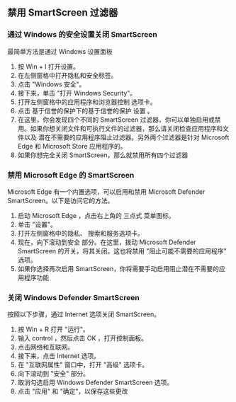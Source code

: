 ## 禁用 SmartScreen 过滤器

### 通过 Windows 的安全设置关闭 SmartScreen

最简单方法是通过 Windows 设置面板

1. 按 Win + I 打开设置。
2. 在左侧窗格中打开隐私和安全标签。
3. 点击 "Windows 安全"。
4. 接下来，单击 "打开 Windows Security"。
5. 打开左侧窗格中的应用程序和浏览器控制 选项卡。
6. 点击 基于信誉的保护下的基于信誉的保护 设置 。
7. 在这里，你会发现四个不同的 SmartScreen 过滤器，你可以单独启用或禁用。如果你想关闭文件和可执行文件的过滤器，那么请关闭检查应用程序和文件以及 潜在不需要的应用程序阻止过滤器。另外两个过滤器是针对 Microsoft Edge 和 Microsoft Store 应用程序的。
8. 如果你想完全关闭 SmartScreen，那么就禁用所有四个过滤器

### 禁用 Microsoft Edge 的 SmartScreen

Microsoft Edge 有一个内置选项，可以启用和禁用 Microsoft Defender SmartScreen。以下是访问它的方法。

1. 启动 Microsoft Edge ，点击右上角的 三点式 菜单图标。
2. 单击 "设置"。
3. 打开左侧窗格中的隐私、 搜索和服务选项卡。
4. 现在，向下滚动到安全 部分。在这里，拨动 Microsoft Defender SmartScreen 的开关，将其关闭。这也将禁用 "阻止可能不需要的应用程序" 选项。
5. 如果你选择再次启用 SmartScreen，你将需要手动启用阻止潜在不需要的应用程序功能

### 关闭 Windows Defender SmartScreen

按照以下步骤，通过 Internet 选项关闭 SmartScreen。

1. 按 Win + R 打开 "运行"。
2. 输入 control ，然后点击 OK ，打开控制面板。
3. 点击网络和互联网。
4. 接下来，点击 Internet 选项。
5. 在 "互联网属性" 窗口中，打开 "高级" 选项卡。
6. 向下滚动到 "安全" 部分。
7. 取消勾选启用 Windows Defender SmartScreen 选项。
8. 点击 "应用" 和 "确定"，以保存这些更改